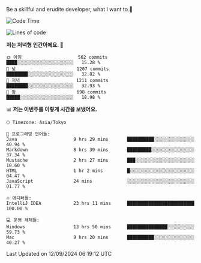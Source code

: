 Be a skillful and erudite developer, what I want to.👶

<!--START_SECTION:waka-->
![Code Time](http://img.shields.io/badge/Code%20Time-1%2C265%20hrs%2033%20mins-blue)

![Lines of code](https://img.shields.io/badge/%EC%A0%80%EB%8A%94%20%EC%97%AC%ED%83%9C%EA%B9%8C%EC%A7%80%20-2.7%20million%20%EC%A4%84%EC%9D%98%20%EC%BD%94%EB%93%9C%EB%A5%BC%20%EC%9E%91%EC%84%B1%ED%96%88%EC%96%B4%EC%9A%94.-blue)

**저는 저녁형 인간이에요. 🦉** 

```text
🌞 아침                     562 commits         ████░░░░░░░░░░░░░░░░░░░░░   15.28 % 
🌆 낮　                     1207 commits        ████████░░░░░░░░░░░░░░░░░   32.82 % 
🌃 저녁                     1211 commits        ████████░░░░░░░░░░░░░░░░░   32.93 % 
🌙 밤　                     698 commits         █████░░░░░░░░░░░░░░░░░░░░   18.98 % 
```


📊 **저는 이번주를 이렇게 시간을 보냈어요.** 

```text
🕑︎ Timezone: Asia/Tokyo

💬 프로그래밍 언어들: 
Java                     9 hrs 29 mins       ██████████░░░░░░░░░░░░░░░   40.94 % 
Markdown                 8 hrs 39 mins       █████████░░░░░░░░░░░░░░░░   37.34 % 
Mustache                 2 hrs 27 mins       ███░░░░░░░░░░░░░░░░░░░░░░   10.60 % 
HTML                     1 hr 2 mins         █░░░░░░░░░░░░░░░░░░░░░░░░   04.47 % 
JavaScript               24 mins             ░░░░░░░░░░░░░░░░░░░░░░░░░   01.77 % 

🔥 에디터들: 
IntelliJ IDEA            23 hrs 11 mins      █████████████████████████   100.00 % 

💻 운영 체제들: 
Windows                  13 hrs 50 mins      ███████████████░░░░░░░░░░   59.73 % 
Mac                      9 hrs 20 mins       ██████████░░░░░░░░░░░░░░░   40.27 % 
```


 Last Updated on 12/09/2024 06:19:12 UTC
<!--END_SECTION:waka-->
